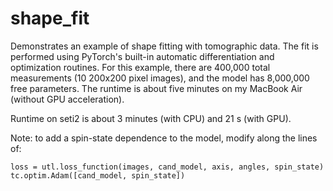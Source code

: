 # shape_fit

Demonstrates an example of shape fitting with tomographic data. The fit is
performed using PyTorch's built-in automatic differentiation and optimization
routines. For this example, there are 400,000 total measurements (10 200x200
pixel images), and the model has 8,000,000 free parameters. The runtime is 
about five minutes on my MacBook Air (without GPU acceleration).

Runtime on seti2 is about 3 minutes (with CPU) and 21 s (with GPU).

Note: to add a spin-state dependence to the model, modify along the lines of: 
```
loss = utl.loss_function(images, cand_model, axis, angles, spin_state)
tc.optim.Adam([cand_model, spin_state])
```
